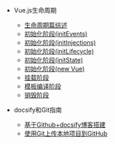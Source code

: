 - Vue.js生命周期
  - [生命周期篇综述](docs/lifecycle/index.md)
  - [初始化阶段(initEvents)](docs/lifecycle/initEvents.md)
  - [初始化阶段(initInjections)](docs/lifecycle/initInjections.md)
  - [初始化阶段(initLifecycle)](docs/lifecycle/initLifecycle.md)
  - [初始化阶段(initState)](docs/lifecycle/initState.md)
  - [初始化阶段(new Vue)](docs/lifecycle/newVue.md)
  - [挂载阶段](docs/lifecycle/mount.md)
  - [模板编译阶段](docs/lifecycle/templateComplie.md)
  - [销毁阶段](docs/lifecycle/destory.md)

- docsify和Git指南
  - [基于Github+docsify博客搭建](docs/Note/基于Github+docsify博客搭建.md)
  - [使用Git上传本地项目到GitHub](docs/Note/使用Git上传本地项目到GitHub.md)
